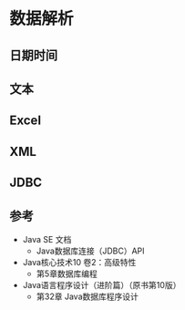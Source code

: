 # 数据解析



##  日期时间



##  文本


##  Excel


##  XML


##  JDBC


##  参考
- Java SE 文档
  - Java数据库连接（JDBC）API
- Java核心技术10 卷2：高级特性
  - 第5章数据库编程
- Java语言程序设计（进阶篇）（原书第10版）
  - 第32章 Java数据库程序设计
